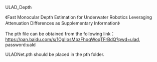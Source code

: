 ULAD_Depth

《Fast Monocular Depth Estimation for Underwater Robotics Leveraging Attenuation Differences as Supplementary Information》


The pth file can be obtained from the following link：
https://pan.baidu.com/s/1OgIlosMbzFhoqWoqTFrBdQ?pwd=ulad, password:uald

ULADNet.pth should be placed in the pth folder.
